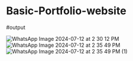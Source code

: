 # Basic-Portfolio-website

#output

![WhatsApp Image 2024-07-12 at 2 30 12 PM](https://github.com/user-attachments/assets/315aa994-152e-4f39-a8c3-c9bb5f5bcc53)
![WhatsApp Image 2024-07-12 at 2 35 49 PM](https://github.com/user-attachments/assets/a9f69f10-8789-4c10-b9b4-7f7e420ad643)
![WhatsApp Image 2024-07-12 at 2 35 49 PM (1)](https://github.com/user-attachments/assets/01c68b0f-1978-48d2-a672-7821b8cd622e)
